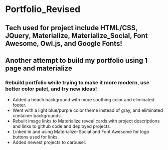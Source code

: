 # Portfolio_Revised
## Tech used for project include HTML/CSS, JQuery, Materialize, Materialize_Social, Font Awesome, Owl.js, and Google Fonts!

## Another attempt to build my portfolio using 1 page and materialize
### Rebuild portfolio while trying to make it more modern, use better color palet, and try new ideas!
* Added a beach background with more soothing color and eliminated footer.
* Went with a light blue/purple color theme instead of gray, and eliminated container backgrounds.
* Rebuilt image links to Materialize reveal cards with project descriptions and links to github code and deployed projects.
* Linked in and using Materialize-Social and Font Awesome for logo buttons used for links.
* Added newest projects to carousel.
